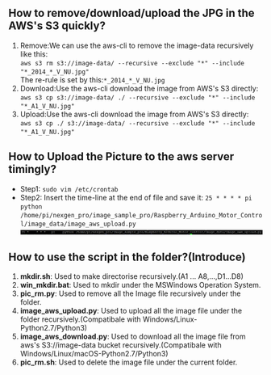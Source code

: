 ## How to remove/download/upload the JPG in the AWS's S3 quickly?
1. Remove:We can use the aws-cli to remove the image-data recursively like this:  
`aws s3 rm s3://image-data/ --recursive --exclude "*" --include "*_2014_*_V_NU.jpg"`  
The re-rule is set by this:`*_2014_*_V_NU.jpg`
2. Download:Use the aws-cli download the image from AWS's S3 directly:  
`aws s3 cp s3://image-data/ ./ --recursive --exclude "*" --include "*_A1_V_NU.jpg"`
3. Upload:Use the aws-cli download the image from AWS's S3 directly:  
`aws s3 cp ./ s3://image-data/ --recursive --exclude "*" --include "*_A1_V_NU.jpg"`
## How to Upload the Picture to the aws server timingly?
* Step1: `sudo vim /etc/crontab`
* Step2:  Insert the time-line at the end of file and save it: 
`25 * * * * pi python /home/pi/nexgen_pro/image_sample_pro/Raspberry_Arduino_Motor_Control/image_data/image_aws_upload.py`
![crontab](https://github.com/mm1994uestc/AWS-ENV-Monitor/blob/master/image_sample_pro/Raspberry_Arduino_Motor_Control/image_data/pi-crontab-upload-image.png)
## How to use the script in the folder?(Introduce)
1. **mkdir.sh**: Used to make directorise recursively.(A1 ... A8,...,D1...D8)
2. **win_mkdir.bat**: Used to mkdir under the MSWindows Operation System.
3. **pic_rm.py**: Used to remove all the Image file recursively under the folder.
4. **image_aws_upload.py**: Used to upload all the image file under the folder recursively.(Compatibale with Windows/Linux-Python2.7/Python3)
5. **image_aws_download.py**: Used to download all the image file from aws's S3://image-data bucket recursively.(Compatibale with Windows/Linux/macOS-Python2.7/Python3)
6. **pic_rm.sh**: Used to delete the image file under the current folder.
